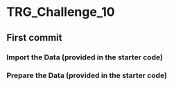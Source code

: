 # TRG_Challenge_10

## First commit
###
### Import the Data (provided in the starter code)
### Prepare the Data (provided in the starter code)

